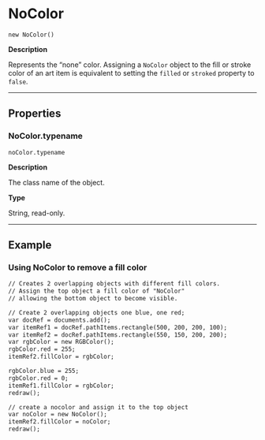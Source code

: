 <a id="jsobjref-nocolor"></a>

# NoColor

`new NoColor()`

**Description**

Represents the “none” color. Assigning a `NoColor` object to the fill or stroke color of an art item is equivalent to setting the `filled` or `stroked` property to `false`.

---

## Properties

<a id="jsobjref-nocolor-typename"></a>

### NoColor.typename

`noColor.typename`

**Description**

The class name of the object.

**Type**

String, read-only.

---

## Example

### Using NoColor to remove a fill color

```default
// Creates 2 overlapping objects with different fill colors.
// Assign the top object a fill color of "NoColor"
// allowing the bottom object to become visible.

// Create 2 overlapping objects one blue, one red;
var docRef = documents.add();
var itemRef1 = docRef.pathItems.rectangle(500, 200, 200, 100);
var itemRef2 = docRef.pathItems.rectangle(550, 150, 200, 200);
var rgbColor = new RGBColor();
rgbColor.red = 255;
itemRef2.fillColor = rgbColor;

rgbColor.blue = 255;
rgbColor.red = 0;
itemRef1.fillColor = rgbColor;
redraw();

// create a nocolor and assign it to the top object
var noColor = new NoColor();
itemRef2.fillColor = noColor;
redraw();
```
